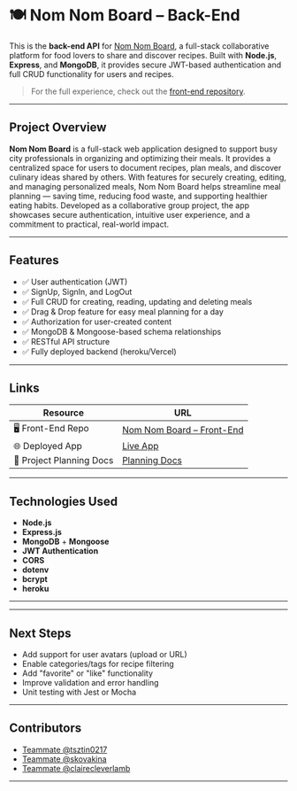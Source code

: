 # 🍽️ Nom Nom Board – Back-End

This is the **back-end API** for [Nom Nom Board](https://nom-nom-board-frontend.vercel.app/), a full-stack collaborative platform for food lovers to share and discover recipes. Built with **Node.js**, **Express**, and **MongoDB**, it provides secure JWT-based authentication and full CRUD functionality for users and recipes.

> For the full experience, check out the [front-end repository](https://github.com/skovakina/nom-nom-board-frontend).

---

##  Project Overview

**Nom Nom Board** is a full-stack web application designed to support busy city professionals in organizing and optimizing their meals. It provides a centralized space for users to document recipes, plan meals, and discover culinary ideas shared by others. With features for securely creating, editing, and managing personalized meals, Nom Nom Board helps streamline meal planning — saving time, reducing food waste, and supporting healthier eating habits. Developed as a collaborative group project, the app showcases secure authentication, intuitive user experience, and a commitment to practical, real-world impact.

---

##  Features

- ✅ User authentication (JWT)
- ✅ SignUp, SignIn, and LogOut
- ✅ Full CRUD for creating, reading, updating and deleting meals
- ✅ Drag & Drop feature for easy meal planning for a day
- ✅ Authorization for user-created content
- ✅ MongoDB & Mongoose-based schema relationships
- ✅ RESTful API structure
- ✅ Fully deployed backend (heroku/Vercel)

---

##  Links

| Resource | URL |
|---------|-----|
| 🖥️ Front-End Repo | [Nom Nom Board – Front-End](https://github.com/skovakina/nom-nom-board-frontend) |
| 🌐 Deployed App | [Live App](https://nom-nom-board-frontend.vercel.app/) |
| 📄 Project Planning Docs | [Planning Docs](https://trello.com/b/sNXMxBB3/nomnomboard) |

---

##  Technologies Used

- **Node.js**
- **Express.js**
- **MongoDB** + **Mongoose**
- **JWT Authentication**
- **CORS**
- **dotenv**
- **bcrypt**
- **heroku** 

---

---

## Next Steps

- Add support for user avatars (upload or URL)
- Enable categories/tags for recipe filtering
- Add "favorite" or "like" functionality
- Improve validation and error handling
- Unit testing with Jest or Mocha

---

## Contributors

- [Teammate @tsztin0217](https://github.com/tsztin0217)
- [Teammate @skovakina](https://github.com/skovakina)
- [Teammate @clairecleverlamb](https://github.com/clairecleverlamb)

---

